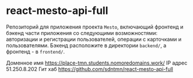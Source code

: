 # react-mesto-api-full

Репозиторий для приложения проекта `Mesto`, включающий фронтенд и бэкенд части приложения со следующими возможностями: авторизации и регистрации пользователей, операции с карточками и пользователями. Бэкенд расположите в директории `backend/`, а фронтенд - в `frontend/`.

Доменное имя https://place-tmn.students.nomoredomains.work/
IP адрес 51.250.8.202
Гит хаб https://github.com/sdntmn/react-mesto-api-full
